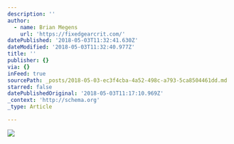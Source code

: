 ```yaml
---
description: ''
author:
  - name: Brian Megens
    url: 'https://fixedgearcrit.com/'
datePublished: '2018-05-03T11:32:41.630Z'
dateModified: '2018-05-03T11:32:40.977Z'
title: ''
publisher: {}
via: {}
inFeed: true
sourcePath: _posts/2018-05-03-ec3f4cba-4a52-498c-a793-5ca8504461dd.md
starred: false
datePublishedOriginal: '2018-05-03T11:17:10.969Z'
_context: 'http://schema.org'
_type: Article

---
```

![](https://the-grid-user-content.s3-us-west-2.amazonaws.com/78830039-83d4-4ac5-ad09-f3618c888e51.jpg)